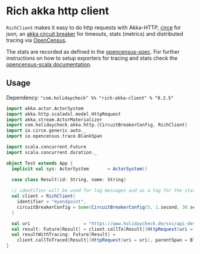 # Rich akka http client

`RichClient` makes it easy to do http requests with Akka-HTTP, [circe](https://github.com/circe/circe) for json, 
an [akka circuit breaker](https://doc.akka.io/docs/akka/current/common/circuitbreaker.html) for timeouts,
stats (metrics) and distributed tracing via [OpenCensus](https://github.com/census-ecosystem/opencensus-scala).

The stats are recorded as defined in the [opencensus-spec](https://github.com/census-instrumentation/opencensus-specs/blob/master/stats/HTTP.md).
For further instructions on how to setup exporters for tracing and stats check the 
[opencensus-scala documentation](https://github.com/census-ecosystem/opencensus-scala).


## Usage

Dependency: `"com.holidaycheck" %% "rich-akka-client" % "0.2.5"`

```scala
import akka.actor.ActorSystem
import akka.http.scaladsl.model.HttpRequest
import akka.stream.ActorMaterializer
import com.holidaycheck.akka.http.{CircuitBreakerConfig, RichClient}
import io.circe.generic.auto._
import io.opencensus.trace.BlankSpan

import scala.concurrent.Future
import scala.concurrent.duration._

object Test extends App {
  implicit val sys: ActorSystem       = ActorSystem()

  case class Result(id: String, name: String)
  
  // identifier will be used for log messages and as a tag for the stats
  val client = RichClient(
    identifier = "myendpoint",
    circuitBreakerConfig = Some(CircuitBreakerConfig(5, 1.second, 30.seconds))
  )

  val uri                    = "https://www.holidaycheck.de/svc/api-destination/v3/destination/7de062f4-676c-3e2b-ad4a-12fd69afbeb6"
  val result: Future[Result] = client.callTo[Result](HttpRequest(uri = uri))
  val resultWithTracing: Future[Result] =
    client.callToTraced[Result](HttpRequest(uri = uri), parentSpan = BlankSpan.INSTANCE)
}
```
